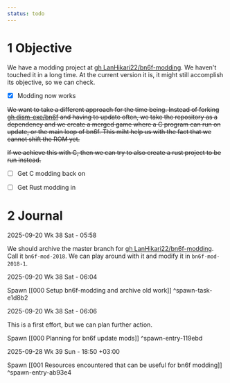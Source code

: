 ```yaml
---
status: todo
---
```


# 1 Objective

We have a modding project at [gh LanHikari22/bn6f-modding](https://github.com/LanHikari22/bn6f-modding). We haven't touched it in a long time. At the current version it is, it might still accomplish its objective, so we can check.

- [x] Modding now works

~~We want to take a different approach for the time being. Instead of forking [gh dism-exe/bn6f](https://github.com/dism-exe/bn6f) and having to update often, we take the repository as a dependency and we create a merged game where a C program can run on update, or the main loop of bn6f. This miht help us with the fact that we cannot shift the ROM yet.~~

~~If we achieve this with C, then we can try to also create a rust project to be run instead.~~

- [ ] Get C modding back on
- [ ] Get Rust modding in


# 2 Journal

2025-09-20 Wk 38 Sat - 05:58

We should archive the master branch for [gh LanHikari22/bn6f-modding](https://github.com/LanHikari22/bn6f-modding). Call it `bn6f-mod-2018`. We can play around with it and modify it in `bn6f-mod-2018-1`.

2025-09-20 Wk 38 Sat - 06:04

Spawn [[000 Setup bn6f-modding and archive old work]] ^spawn-task-e1d8b2

2025-09-20 Wk 38 Sat - 06:06

This is a first effort, but we can plan further action.

Spawn [[000 Planning for bn6f update mods]] ^spawn-entry-119ebd

2025-09-28 Wk 39 Sun - 18:50 +03:00

Spawn [[001 Resources encountered that can be useful for bn6f modding]] ^spawn-entry-ab93e4
